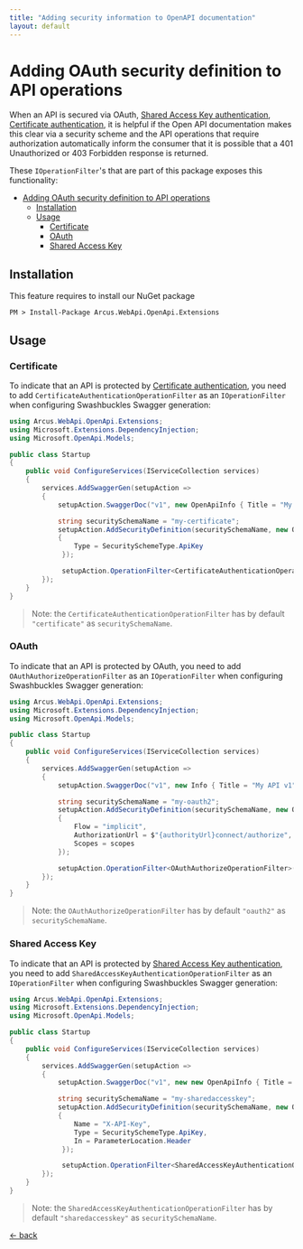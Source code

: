 ```yaml
---
title: "Adding security information to OpenAPI documentation"
layout: default
---
```


# Adding OAuth security definition to API operations

When an API is secured via OAuth, [Shared Access Key authentication](../security/auth/shared-access-key.md), [Certificate authentication](../security/auth/certificate.md), it is helpful if the Open API documentation makes this clear via a security scheme and the API operations that require authorization automatically inform the consumer that it is possible that a 401 Unauthorized or 403 Forbidden response is returned.

These `IOperationFilter`'s that are part of this package exposes this functionality:
- [Adding OAuth security definition to API operations](#adding-oauth-security-definition-to-api-operations)
  - [Installation](#installation)
  - [Usage](#usage)
    - [Certificate](#certificate)
    - [OAuth](#oauth)
    - [Shared Access Key](#shared-access-key)

## Installation

This feature requires to install our NuGet package

```shell
PM > Install-Package Arcus.WebApi.OpenApi.Extensions
```

## Usage

### Certificate

To indicate that an API is protected by [Certificate authentication](../security/auth/certificate.md), you need to add `CertificateAuthenticationOperationFilter` as an `IOperationFilter` when configuring Swashbuckles Swagger generation:

```csharp
using Arcus.WebApi.OpenApi.Extensions;
using Microsoft.Extensions.DependencyInjection;
using Microsoft.OpenApi.Models;

public class Startup
{
    public void ConfigureServices(IServiceCollection services)
    {
        services.AddSwaggerGen(setupAction =>
        {
            setupAction.SwaggerDoc("v1", new OpenApiInfo { Title = "My API v1", Version = "v1" });

            string securitySchemaName = "my-certificate";
            setupAction.AddSecurityDefinition(securitySchemaName, new OpenApiSecurityScheme
            {
                Type = SecuritySchemeType.ApiKey
             });

             setupAction.OperationFilter<CertificateAuthenticationOperationFilter>(securitySchemaName);
        });
    }
}
```

> Note: the `CertificateAuthenticationOperationFilter` has by default `"certificate"` as `securitySchemaName`.

### OAuth

To indicate that an API is protected by OAuth, you need to add `OAuthAuthorizeOperationFilter` as an `IOperationFilter` when configuring Swashbuckles Swagger generation:

```csharp
using Arcus.WebApi.OpenApi.Extensions;
using Microsoft.Extensions.DependencyInjection;
using Microsoft.OpenApi.Models;

public class Startup
{
    public void ConfigureServices(IServiceCollection services)
    {
        services.AddSwaggerGen(setupAction =>
        {
            setupAction.SwaggerDoc("v1", new Info { Title = "My API v1", Version = "v1" });

            string securitySchemaName = "my-oauth2";
            setupAction.AddSecurityDefinition(securitySchemaName, new OAuth2Scheme
            {
                Flow = "implicit",
                AuthorizationUrl = $"{authorityUrl}connect/authorize",
                Scopes = scopes
            });

            setupAction.OperationFilter<OAuthAuthorizeOperationFilter>(securitySchemaName, new object[] { new[] { "myApiScope1", "myApiScope2" } });
        });
    }
}
```

> Note: the `OAuthAuthorizeOperationFilter` has by default `"oauth2"` as `securitySchemaName`.

### Shared Access Key

To indicate that an API is protected by [Shared Access Key authentication](../security/auth/shared-access-key.md), you need to add `SharedAccessKeyAuthenticationOperationFilter` as an `IOperationFilter` when configuring Swashbuckles Swagger generation:

```csharp
using Arcus.WebApi.OpenApi.Extensions;
using Microsoft.Extensions.DependencyInjection;
using Microsoft.OpenApi.Models;

public class Startup
{
    public void ConfigureServices(IServiceCollection services)
    {
        services.AddSwaggerGen(setupAction =>
        {
            setupAction.SwaggerDoc("v1", new new OpenApiInfo { Title = "My API v1", Version = "v1" });

            string securitySchemaName = "my-sharedaccesskey";
            setupAction.AddSecurityDefinition(securitySchemaName, new OpenApiSecurityScheme
            {
                Name = "X-API-Key",
                Type = SecuritySchemeType.ApiKey,
                In = ParameterLocation.Header
             });

             setupAction.OperationFilter<SharedAccessKeyAuthenticationOperationFilter>(securitySchemaName);
        });
    }
}
```

> Note: the `SharedAccessKeyAuthenticationOperationFilter` has by default `"sharedaccesskey"` as `securitySchemaName`.

[&larr; back](/)
